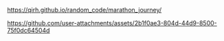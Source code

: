 https://qirh.github.io/random_code/marathon_journey/

https://github.com/user-attachments/assets/2b1f0ae3-804d-44d9-8500-75f0dc64504d